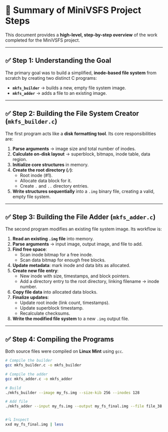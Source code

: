 # 📖 Summary of MiniVSFS Project Steps

This document provides a **high-level, step-by-step overview** of the work completed for the MiniVSFS project.

---

## ✅ Step 1: Understanding the Goal

The primary goal was to build a simplified, **inode-based file system** from scratch by creating two distinct C programs:

- **`mkfs_builder`** → builds a new, empty file system image.  
- **`mkfs_adder`** → adds a file to an existing image.  

---

## ✅ Step 2: Building the File System Creator (`mkfs_builder.c`)

The first program acts like a **disk formatting tool**. Its core responsibilities are:

1. **Parse arguments** → image size and total number of inodes.  
2. **Calculate on-disk layout** → superblock, bitmaps, inode table, data region.  
3. **Initialize core structures** in memory.  
4. **Create the root directory (`/`)**:  
   - Root inode (#1).  
   - Allocate data block for it.  
   - Create `.` and `..` directory entries.  
5. **Write structures sequentially** into a `.img` binary file, creating a valid, empty file system.

---

## ✅ Step 3: Building the File Adder (`mkfs_adder.c`)

The second program modifies an existing file system image. Its workflow is:

1. **Read an existing `.img` file** into memory.  
2. **Parse arguments** → input image, output image, and file to add.  
3. **Find free space**:  
   - Scan inode bitmap for a free inode.  
   - Scan data bitmap for enough free blocks.  
4. **Update metadata**: mark inode and data bits as allocated.  
5. **Create new file entry**:  
   - New inode with size, timestamps, and block pointers.  
   - Add a directory entry to the root directory, linking filename → inode number.  
6. **Copy file data** into allocated data blocks.  
7. **Finalize updates**:  
   - Update root inode (link count, timestamps).  
   - Update superblock timestamp.  
   - Recalculate checksums.  
8. **Write the modified file system** to a new `.img` output file.

---

## ✅ Step 4: Compiling the Programs

Both source files were compiled on **Linux Mint** using `gcc`.

```bash
# Compile the builder
gcc mkfs_builder.c -o mkfs_builder

# Compile the adder
gcc mkfs_adder.c -o mkfs_adder

# Build
./mkfs_builder --image my_fs.img --size-kib 256 --inodes 128

# Add file
./mkfs_adder --input my_fs.img --output my_fs_final.img --file file_38.txt


#🔍 Inspect 
xxd my_fs_final.img | less
